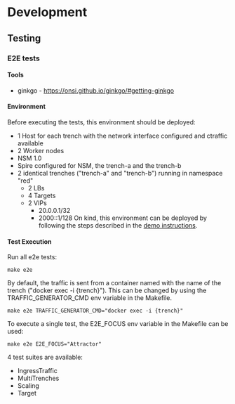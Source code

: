 # Development

## Testing

### E2E tests

#### Tools

- ginkgo - https://onsi.github.io/ginkgo/#getting-ginkgo

#### Environment

Before executing the tests, this environment should be deployed:
- 1 Host for each trench with the network interface configured and ctraffic available
- 2 Worker nodes
- NSM 1.0
- Spire configured for NSM, the trench-a and the trench-b
- 2 identical trenches ("trench-a" and "trench-b") running in namespace "red"
    - 2 LBs
    - 4 Targets
    - 2 VIPs
        - 20.0.0.1/32
        - 2000::1/128
On kind, this environment can be deployed by following the steps described in the [demo instructions](https://github.com/Nordix/Meridio/tree/master/docs/demo/).

#### Test Execution

Run all e2e tests:
```
make e2e
```

By default, the traffic is sent from a container named with the name of the trench ("docker exec -i {trench}"). This can be changed by using the TRAFFIC_GENERATOR_CMD env variable in the Makefile.
```
make e2e TRAFFIC_GENERATOR_CMD="docker exec -i {trench}"
```

To execute a single test, the E2E_FOCUS env variable in the Makefile can be used:
```
make e2e E2E_FOCUS="Attractor"
```
4 test suites are available:
- IngressTraffic
- MultiTrenches
- Scaling
- Target
